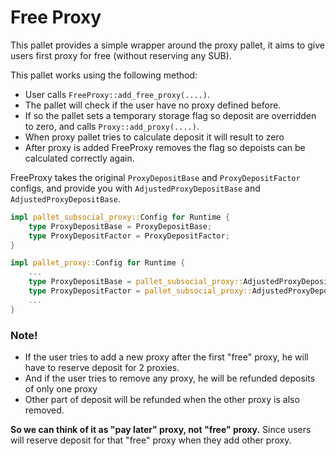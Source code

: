 # Free Proxy

This pallet provides a simple wrapper around the proxy
pallet, it aims to give users first proxy for free (without
reserving any SUB).

This pallet works using the following method:
- User calls `FreeProxy::add_free_proxy(....)`.
- The pallet will check if the user have no proxy defined before.
- If so the pallet sets a temporary storage flag so deposit are overridden to zero, and calls
`Proxy::add_proxy(....)`.
- When proxy pallet tries to calculate deposit it will result to zero
- After proxy is added FreeProxy removes the flag so depoists can be calculated
correctly again.


FreeProxy takes the original `ProxyDepositBase` and `ProxyDepositFactor` 
configs, and provide you with `AdjustedProxyDepositBase` and `AdjustedProxyDepositBase`.

```rust
impl pallet_subsocial_proxy::Config for Runtime {
    type ProxyDepositBase = ProxyDepositBase;
    type ProxyDepositFactor = ProxyDepositFactor;
}

impl pallet_proxy::Config for Runtime {
    ...
    type ProxyDepositBase = pallet_subsocial_proxy::AdjustedProxyDepositBase<Runtime>;
    type ProxyDepositFactor = pallet_subsocial_proxy::AdjustedProxyDepositFactor<Runtime>;
    ...
}
```

### Note!

- If the user tries to add a new proxy after the first "free" proxy, he will
have to reserve deposit for 2 proxies.
- And if the user tries to remove any proxy, he will be refunded deposits of only one proxy
- Other part of deposit will be refunded when the other proxy is also removed.

**So we can think of it as "pay later" proxy, not "free" proxy.** Since users will
reserve deposit for that "free" proxy when they add other proxy.